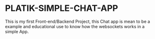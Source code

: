 
# PLATIK-SIMPLE-CHAT-APP
This is my first Front-end/Backend Project, this Chat app is mean to be a example and educational use to know how the websockets works in a simple App.
